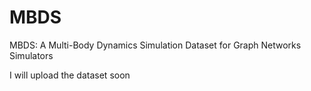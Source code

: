 # MBDS
MBDS: A Multi-Body Dynamics Simulation Dataset for Graph Networks Simulators

I will upload the dataset soon
